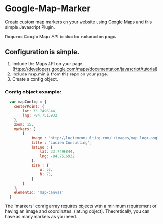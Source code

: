 # Google-Map-Marker
Create custom map markers on your website using Google Maps and this simple Javascript Plugin.

Requires Google Maps API to also be included on page. 

## Configuration is simple.
1. Include the Maps API on your page. (https://developers.google.com/maps/documentation/javascript/tutorial)
2. Include map.min.js from this repo on your page.
3. Create a config object.

### Config object example:
```javascript
  var mapConfig = {
    centerPoint: {
        lat: 33.7496844,
        lng: -84.7516932
    }, 
    zoom: 15, 
    markers: [
        {
            image : "http://lucienconsulting.com/_/images/map_logo.png",
            title : "Lucien Consulting",
            latLng : {
                lat: 33.7496844,
                lng: -84.7516932
            },
            size : {
                w: 50,
                h: 76,
            }
        }
    ],
    elementId: 'map-canvas'
  }
```

The "markers" config array requires objects with a minimum requirement of having an image and coordinates. (latLng object). Theoretically, you can have as many markers as you need.

